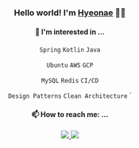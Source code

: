 <div align="center">


### Hello world! I'm [Hyeonae](https://discreet-fold-5d5.notion.site/yeonae-8526b4e5db6e40009e51895f41a68640) :wave::wave:

#### 🌱 I'm interested in ... 


  `Spring` `Kotlin` `Java`
  
  `Ubuntu` `AWS` `GCP` 
  
  `MySQL` `Redis` `CI/CD`

  `Design Patterns` `Clean Architecture`
  `
  

#### 📫 How to reach me: ...
  
 <a href="https://discreet-fold-5d5.notion.site/yeonae-8526b4e5db6e40009e51895f41a68640" target="_blank">
    <img src="https://img.shields.io/badge/Portfolio-000000?style=flat-square&logo=Notion&logoColor=white"/>
  </a> <a href="mailto:raae7742@gmail.com" target="_blank">
    <img src="https://img.shields.io/badge/raae7742@gmail.com-d14836?style=flat-square&logo=Gmail&logoColor=white"/>
  </a>

</div>
